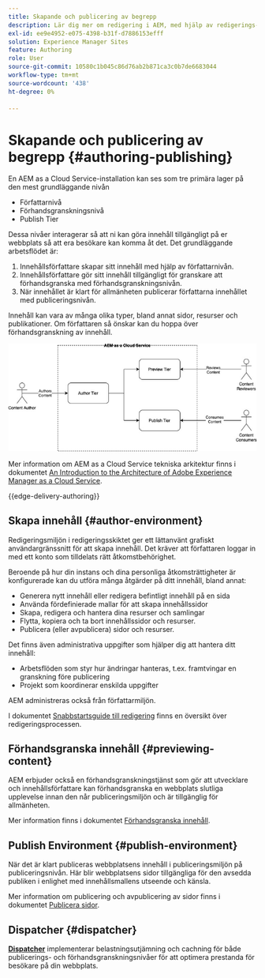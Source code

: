 ```yaml
---
title: Skapande och publicering av begrepp
description: Lär dig mer om redigering i AEM, med hjälp av redigerings-, förhandsgransknings- och publiceringsmiljöer.
exl-id: ee9e4952-e075-4398-b31f-d7886153efff
solution: Experience Manager Sites
feature: Authoring
role: User
source-git-commit: 10580c1b045c86d76ab2b871ca3c0b7de6683044
workflow-type: tm+mt
source-wordcount: '438'
ht-degree: 0%

---
```



# Skapande och publicering av begrepp {#authoring-publishing}

En AEM as a Cloud Service-installation kan ses som tre primära lager på den mest grundläggande nivån

* Författarnivå
* Förhandsgranskningsnivå
* Publish Tier

Dessa nivåer interagerar så att ni kan göra innehåll tillgängligt på er webbplats så att era besökare kan komma åt det. Det grundläggande arbetsflödet är:

1. Innehållsförfattare skapar sitt innehåll med hjälp av författarnivån.
1. Innehållsförfattare gör sitt innehåll tillgängligt för granskare att förhandsgranska med förhandsgranskningsnivån.
1. När innehållet är klart för allmänheten publicerar författarna innehållet med publiceringsnivån.

Innehåll kan vara av många olika typer, bland annat sidor, resurser och publikationer. Om författaren så önskar kan du hoppa över förhandsgranskning av innehåll.

![Diagram över författare, utgivare och avsändare](assets/author-publish.jpg)

Mer information om AEM as a Cloud Service tekniska arkitektur finns i dokumentet [An Introduction to the Architecture of Adobe Experience Manager as a Cloud Service](/help/overview/architecture.md).

{{edge-delivery-authoring}}

## Skapa innehåll {#author-environment}

Redigeringsmiljön i redigeringsskiktet ger ett lättanvänt grafiskt användargränssnitt för att skapa innehåll. Det kräver att författaren loggar in med ett konto som tilldelats rätt åtkomstbehörighet.

Beroende på hur din instans och dina personliga åtkomsträttigheter är konfigurerade kan du utföra många åtgärder på ditt innehåll, bland annat:

* Generera nytt innehåll eller redigera befintligt innehåll på en sida
* Använda fördefinierade mallar för att skapa innehållssidor
* Skapa, redigera och hantera dina resurser och samlingar
* Flytta, kopiera och ta bort innehållssidor och resurser.
* Publicera (eller avpublicera) sidor och resurser.

Det finns även administrativa uppgifter som hjälper dig att hantera ditt innehåll:

* Arbetsflöden som styr hur ändringar hanteras, t.ex. framtvingar en granskning före publicering
* Projekt som koordinerar enskilda uppgifter

AEM administreras också från författarmiljön.

I dokumentet [Snabbstartsguide till redigering](/help/sites-cloud/authoring/quick-start.md) finns en översikt över redigeringsprocessen.

## Förhandsgranska innehåll {#previewing-content}

AEM erbjuder också en förhandsgranskningstjänst som gör att utvecklare och innehållsförfattare kan förhandsgranska en webbplats slutliga upplevelse innan den når publiceringsmiljön och är tillgänglig för allmänheten.

Mer information finns i dokumentet [Förhandsgranska innehåll](/help/sites-cloud/authoring/sites-console/previewing-content.md).

## Publish Environment {#publish-environment}

När det är klart publiceras webbplatsens innehåll i publiceringsmiljön på publiceringsnivån. Här blir webbplatsens sidor tillgängliga för den avsedda publiken i enlighet med innehållsmallens utseende och känsla.

Mer information om publicering och avpublicering av sidor finns i dokumentet [Publicera sidor](/help/sites-cloud/authoring/sites-console/publishing-pages.md).

## Dispatcher {#dispatcher}

**[Dispatcher](/help/implementing/dispatcher/overview.md)** implementerar belastningsutjämning och cachning för både publicerings- och förhandsgranskningsnivåer för att optimera prestanda för besökare på din webbplats.
